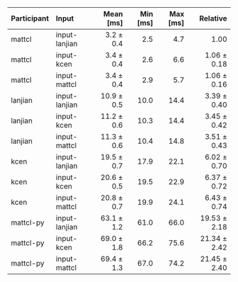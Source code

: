 | Participant | Input | Mean [ms] | Min [ms] | Max [ms] | Relative |
|:---|:---|---:|---:|---:|---:|
| mattcl | input-lanjian | 3.2 ± 0.4 | 2.5 | 4.7 | 1.00 |
| mattcl | input-kcen | 3.4 ± 0.4 | 2.6 | 6.6 | 1.06 ± 0.18 |
| mattcl | input-mattcl | 3.4 ± 0.4 | 2.9 | 5.7 | 1.06 ± 0.16 |
| lanjian | input-lanjian | 10.9 ± 0.5 | 10.0 | 14.4 | 3.39 ± 0.40 |
| lanjian | input-kcen | 11.2 ± 0.6 | 10.3 | 14.4 | 3.45 ± 0.42 |
| lanjian | input-mattcl | 11.3 ± 0.6 | 10.4 | 14.8 | 3.51 ± 0.43 |
| kcen | input-lanjian | 19.5 ± 0.7 | 17.9 | 22.1 | 6.02 ± 0.70 |
| kcen | input-kcen | 20.6 ± 0.5 | 19.5 | 22.9 | 6.37 ± 0.72 |
| kcen | input-mattcl | 20.8 ± 0.7 | 19.9 | 24.1 | 6.43 ± 0.74 |
| mattcl-py | input-lanjian | 63.1 ± 1.2 | 61.0 | 66.0 | 19.53 ± 2.18 |
| mattcl-py | input-kcen | 69.0 ± 1.8 | 66.2 | 75.6 | 21.34 ± 2.42 |
| mattcl-py | input-mattcl | 69.4 ± 1.3 | 67.0 | 74.2 | 21.45 ± 2.40 |
